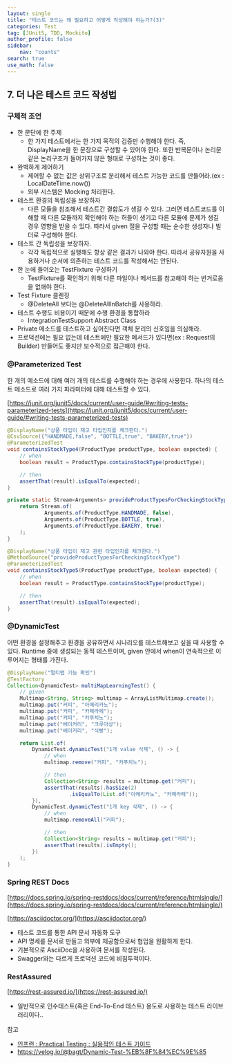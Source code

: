 ```yaml
---
layout: single
title: "테스트 코드는 왜 필요하고 어떻게 작성해야 하는가?(3)"
categories: Test
tag: [JUnit5, TDD, Mockito]
author_profile: false
sidebar:
    nav: "counts"
search: true
use_math: false
---
```


## 7. 더 나은 테스트 코드 작성법

### 구체적 조언

- 한 문단에 한 주제
  - 한 가지 테스트에서는 한 가지 목적의 검증만 수행해야 한다. 즉, DisplayName을 한 문장으로 구성할 수 있어야 한다. 또한 반복문이나 논리문같은 논리구조가 들어가지 않은 형태로 구성하는 것이 좋다.
- 완벽하게 제어하기
  - 제어할 수 없는 값은 상위구조로 분리해서 테스트 가능한 코드를 만들어라.(ex : LocalDateTime.now())
  - 외부 시스템은 Mocking 처리한다.
- 테스트 환경의 독립성을 보장하자
  - 다른 모듈을 참조해서 테스트간 결합도가 생길 수 있다. 그러면 테스트코드를 이해할 때 다른 모듈까지 확인해야 하는 허들이 생기고 다른 모듈에 문제가 생길 경우 영향을 받을 수 있다. 따라서 given 절을 구성할 때는 순수한 생성자나 빌더로 구성해야 한다.
- 테스트 간 독립성을 보장하자.
  - 각각 독립적으로 실행해도 항상 같은 결과가 나와야 한다. 따라서 공유자원을 사용하거나 순서에 의존하는 테스트 코드를 작성해서는 안된다.
- 한 눈에 들어오는 TestFixture 구성하기
  - TestFixture를 확인하기 위해 다른 파일이나 메서드를 참고해야 하는 번거로움을 없애야 한다.
- Test Fixture 클렌징
  - @DeleteAll 보다는 @DeleteAllInBatch를 사용하라.
- 테스트 수행도 비용이기 때문에 수행 환경을 통합하라
  - IntegrationTestSupport Abstract Class
- Private 메소드를 테스트하고 싶어진다면 객체 분리의 신호임을 의심해라.
- 프로덕션에는 필요 없는데 테스트에만 필요한 메서드가 있다면(ex : Request의 Builder) 만들어도 좋지만 보수적으로 접근해야 한다.

### @Parameterized Test 

한 개의 메소드에 대해 여러 개의 테스트를 수행해야 하는 경우에 사용한다. 하나의 테스트 메소드로 여러 가지 파라미터에 대해 테스트할 수 있다.

[https://junit.org/junit5/docs/current/user-guide/#writing-tests-parameterized-tests](https://junit.org/junit5/docs/current/user-guide/#writing-tests-parameterized-tests)

```java
@DisplayName("상품 타입이 재고 타입인지를 체크한다.")
@CsvSource({"HANDMADE,false", "BOTTLE,true", "BAKERY,true"})
@ParameterizedTest
void containsStockType4(ProductType productType, boolean expected) {
    // when
    boolean result = ProductType.containsStockType(productType);

    // then
    assertThat(result).isEqualTo(expected);
}

private static Stream<Arguments> provideProductTypesForCheckingStockType() {
    return Stream.of(
            Arguments.of(ProductType.HANDMADE, false),
            Arguments.of(ProductType.BOTTLE, true),
            Arguments.of(ProductType.BAKERY, true)
    );
}

@DisplayName("상품 타입이 재고 관련 타입인지를 체크한다.")
@MethodSource("provideProductTypesForCheckingStockType")
@ParameterizedTest
void containsStockType5(ProductType productType, boolean expected) {
    // when
    boolean result = ProductType.containsStockType(productType);

    // then
    assertThat(result).isEqualTo(expected);
}
```

### @DynamicTest

어떤 환경을 설정해주고 환경을 공유하면서 시나리오를 테스트해보고 싶을 때 사용할 수 있다. Runtime 중에 생성되는 동적 테스트이며, given 안에서 when이 연속적으로 이루어지는 형태를 가진다.

```java
@DisplayName("멀티맵 기능 확인")
@TestFactory
Collection<DynamicTest> multiMapLearningTest() {
    // given
    Multimap<String, String> multimap = ArrayListMultimap.create();
    multimap.put("커피", "아메리카노");
    multimap.put("커피", "카페라떼");
    multimap.put("커피", "카푸치노");
    multimap.put("베이커리", "크루아상");
    multimap.put("베이커리", "식빵");

    return List.of(
      	DynamicTest.dynamicTest("1개 value 삭제", () -> {
            // when
            multimap.remove("커피", "카푸치노");

            // then
            Collection<String> results = multimap.get("커피");
            assertThat(results).hasSize(2)
            		.isEqualTo(List.of("아메리카노", "카페라떼"));
        }),
        DynamicTest.dynamicTest("1개 key 삭제", () -> {
            // when
            multimap.removeAll("커피");

            // then
            Collection<String> results = multimap.get("커피");
            assertThat(results).isEmpty();
        })
    );
}      
```

### Spring REST Docs

[https://docs.spring.io/spring-restdocs/docs/current/reference/htmlsingle/](https://docs.spring.io/spring-restdocs/docs/current/reference/htmlsingle/)

[https://asciidoctor.org/](https://asciidoctor.org/)

- 테스트 코드를 통한 API 문서 자동화 도구
- API 명세를 문서로 만들고 외부에 제공함으로써 협업을 원활하게 한다.
- 기본적으로 AsciiDoc을 사용하여 문서를 작성한다.
- Swagger와는 다르게 프로덕션 코드에 비침투적이다.


### RestAssured

[https://rest-assured.io/](https://rest-assured.io/)

- 일반적으로 인수테스트(혹은 End-To-End 테스트) 용도로 사용하는 테스트 라이브러리이다..


참고

- [인프런 : Practical Testing : 실용적인 테스트 가이드](https://www.inflearn.com/course/practical-testing-%EC%8B%A4%EC%9A%A9%EC%A0%81%EC%9D%B8-%ED%85%8C%EC%8A%A4%ED%8A%B8-%EA%B0%80%EC%9D%B4%EB%93%9C/dashboard)
- https://velog.io/@bagt/Dynamic-Test-%EB%8F%84%EC%9E%85
